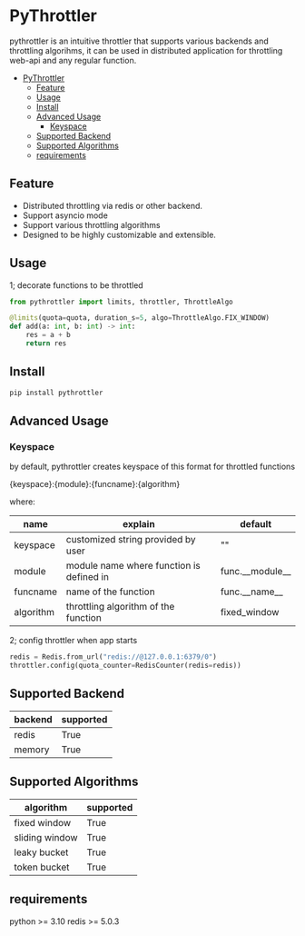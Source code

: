 # PyThrottler

pythrottler is an intuitive throttler that supports various backends and throttling algorihms, it can be used in distributed application for throttling web-api and any regular function.

- [PyThrottler](#pythrottler)
  - [Feature](#feature)
  - [Usage](#usage)
  - [Install](#install)
  - [Advanced Usage](#advanced-usage)
    - [Keyspace](#keyspace)
  - [Supported Backend](#supported-backend)
  - [Supported Algorithms](#supported-algorithms)
  - [requirements](#requirements)

## Feature

- Distributed throttling via redis or other backend.
- Support asyncio mode
- Support various throttling algorithms
- Designed to be highly customizable and extensible.

## Usage

1; decorate functions to be throttled

```python
from pythrottler import limits, throttler, ThrottleAlgo

@limits(quota=quota, duration_s=5, algo=ThrottleAlgo.FIX_WINDOW)
def add(a: int, b: int) -> int:
    res = a + b
    return res
```

## Install

```bash
pip install pythrottler
```

## Advanced Usage

### Keyspace

by default, pythrottler creates keyspace of this format for throttled functions

{keyspace}:{module}:{funcname}:{algorithm}

where:

| name | explain | default |
| -  | -  | -|
| keyspace | customized string provided by user | "" |
| module | module name where function is defined in | func.\_\_module__ |
| funcname | name of the function | func.\_\_name__ |
| algorithm | throttling algorithm of the function | fixed_window |



2; config throttler when app starts

```python
redis = Redis.from_url("redis://@127.0.0.1:6379/0")
throttler.config(quota_counter=RedisCounter(redis=redis))
```

## Supported Backend

| backend | supported|
| - | - |
| redis | True|
| memory | True|

## Supported Algorithms

| algorithm | supported |
| - | -|
| fixed window | True |
| sliding window | True |
| leaky bucket | True |
| token bucket | True |

## requirements

python >= 3.10
redis >= 5.0.3
